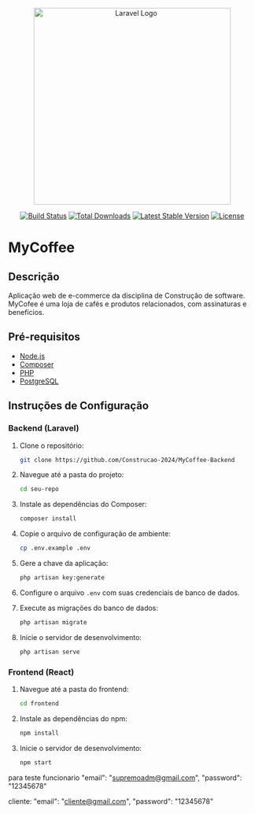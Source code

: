 <p align="center"><a href="https://laravel.com" target="_blank"><img src="https://raw.githubusercontent.com/laravel/art/master/logo-lockup/5%20SVG/2%20CMYK/1%20Full%20Color/laravel-logolockup-cmyk-red.svg" width="400" alt="Laravel Logo"></a></p>

<p align="center">
<a href="https://github.com/laravel/framework/actions"><img src="https://github.com/laravel/framework/workflows/tests/badge.svg" alt="Build Status"></a>
<a href="https://packagist.org/packages/laravel/framework"><img src="https://img.shields.io/packagist/dt/laravel/framework" alt="Total Downloads"></a>
<a href="https://packagist.org/packages/laravel/framework"><img src="https://img.shields.io/packagist/v/laravel/framework" alt="Latest Stable Version"></a>
<a href="https://packagist.org/packages/laravel/framework"><img src="https://img.shields.io/packagist/l/laravel/framework" alt="License"></a>
</p>

# MyCoffee

## Descrição
Aplicação web de e-commerce da disciplina de Construção de software. MyCofee é uma loja de cafés e produtos relacionados, com assinaturas e benefícios.

## Pré-requisitos
- [Node.js](https://nodejs.org/en/download/)
- [Composer](https://getcomposer.org/download/)
- [PHP](https://www.php.net/downloads.php)
- [PostgreSQL](https://www.postgresql.org/download/)

## Instruções de Configuração

### Backend (Laravel)
1. Clone o repositório:
    ```bash
    git clone https://github.com/Construcao-2024/MyCoffee-Backend
    ```
2. Navegue até a pasta do projeto:
    ```bash
    cd seu-repo
    ```
3. Instale as dependências do Composer:
    ```bash
    composer install
    ```
4. Copie o arquivo de configuração de ambiente:
    ```bash
    cp .env.example .env
    ```
5. Gere a chave da aplicação:
    ```bash
    php artisan key:generate
    ```
6. Configure o arquivo `.env` com suas credenciais de banco de dados.

7. Execute as migrações do banco de dados:
    ```bash
    php artisan migrate
    ```
8. Inicie o servidor de desenvolvimento:
    ```bash
    php artisan serve
    ```

### Frontend (React)
1. Navegue até a pasta do frontend:
    ```bash
    cd frontend
    ```
2. Instale as dependências do npm:
    ```bash
    npm install
    ```
3. Inicie o servidor de desenvolvimento:
    ```bash
    npm start
    ```

para teste
funcionario
    "email": "supremoadm@gmail.com",
	"password": "12345678"

 cliente:
"email": "cliente@gmail.com",
	"password": "12345678"
